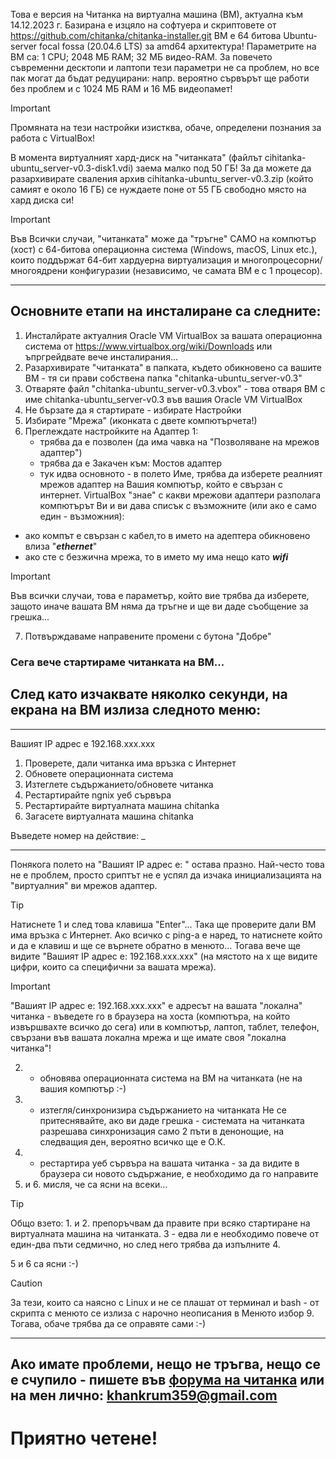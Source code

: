 Това е версия на Читанка на виртуална машина (ВМ), актуална към 14.12.2023 г. Базирана е изцяло на софтуера и скриптовете от https://github.com/chitanka/chitanka-installer.git
ВМ е 64 битова Ubuntu-server focal fossa (20.04.6 LTS) за amd64 архитектура! Параметрите на ВМ са: 1 CPU; 2048 МБ RAM; 32 МБ видео-RAM. За повечето съвременни десктопи и лаптопи тези параметри не са проблем, но все пак могат да бъдат редуцирани: напр. вероятно сървърът ще работи без проблем и с 1024 МБ RAM и 16 МБ видеопамет! 
> [!IMPORTANT]
> Промяната на тези настройки изистква, обаче, определени познания за работа с VirtualBox!

В момента виртуалният хард-диск на "читанката" (файлът cihitanka-ubuntu_server-v0.3-disk1.vdi) заема малко под 50 ГБ! За да можете да разархивирате сваления архив cihitanka-ubuntu_server-v0.3.zip (който самият е около 16 ГБ) се нуждаете поне от 55 ГБ свободно място на хард диска си!

> [!IMPORTANT]
> Във Всички случаи, "читанката" може да "тръгне" САМО на компютър (хост) с 64-битова операционна система (Windows, macOS, Linux etc.), които поддържат 64-бит хардуерна виртуализация и 
многопроцесорни/многоядрени конфигуразии (независимо, че самата ВМ е с 1 процесор).
***********************************************************************************
## Основните етапи на инсталиране са следните:
1. Инсталйрате актуалния Oracle VM VirtualBox за вашата операционна система от https://www.virtualbox.org/wiki/Downloads 
или ъпргрейдвате вече инсталирания...
2. Разархивирате "читанката" в папката, където обикновено са вашите ВМ - тя си прави собствена папка "chitanka-ubuntu_server-v0.3"
3. Отваряте файл "chitanka-ubuntu_server-v0.3.vbox" - това отваря ВМ с име chitanka-ubuntu_server-v0.3 във вашия Oracle VM VirtualBox
4. Не бързате да я стартирате - избирате Настройки
5. Избирате "Мрежа" (иконката с двете компютърчета!)
6. Преглеждате настройките на Адаптер 1:
	* трябва да е позволен (да има чавка на "Позволяване на мрежов адаптер")
	* трябва да е Закачен към: Мостов адаптер
	* тук идва основното - в полето Име, трябва да изберете реалният мрежов адаптер на Вашия компютър, който е свързан с интернет.
VirtualBox "знае" с какви мрежови адаптери разполага компютърът Ви и ви дава списък с възможните (или ако е само един - възможния): 
- ако компът е свързан с кабел,то в името на адептера обикновено влиза "**_ethernet_**"
- ако сте с безжична мрежа, то в името му има нещо като **_wifi_**
> [!IMPORTANT]
> Във всички случаи, това е параметър, който вие трябва да изберете, защото иначе вашата ВМ няма да тръгне и ще ви даде съобщение за грешка...
7. Потвърждаваме направените промени с бутона "Добре"

### Сега вече стартираме читанката на ВМ...

## След като изчаквате няколко секунди, на екрана на ВМ излиза следното меню:
__________________________________________________
Вашият IP адрес е 192.168.ххх.ххх
1. Проверете, дали читанка има връзка с Интернет
2. Обновете операционната система
3. Изтеглете съдържанието/обновете читанка
4. Рестартирайте ngnix уеб сървъра
5. Рестартирайте виртуалната машина chitanka
6. Загасете виртуалната машина chitanka
   
Въведете номер на действие: _
__________________________________________________

Понякога полето на "Вашият IP адрес е: " остава празно. Най-често това не е проблем,
просто сриптът не е успял да изчака инициализацията на "виртуалния" ви мрежов адаптер.
> [!TIP]
> Натиснете 1 и след това клавиша "Enter"... Така ще проверите дали ВМ има връзка с Интернет.
Ако всичко с ping-а е наред, то натиснете който и да е клавиш и ще се върнете обратно в менюто...
Тогава вече ще видите "Вашият IP адрес е: 192.168.ххх.ххх" (на мястото на х ще видите цифри, които са специфични за вашата мрежа).
 
> [!IMPORTANT]
> "Вашият IP адрес е: 192.168.ххх.ххх" е адресът на вашата "локална" читанка - въведете го в браузера на хоста (компютъра, на който извършвахте всичко до сега) 
или в компютър, лаптоп, таблет, телефон, свързани във вашата локална мрежа и ще имате своя "локална читанка"!
 2. - обновява операционната система на ВМ на читанката (не на вашия компютър :-)
 3. - изтегля/синхронизира съдържанието на читанката Не се притеснявайте, ако ви даде грешка - системата на читанката разрешава синхронизация само 2 пъти в денонощие, на следващия ден, вероятно всичко ще е О.К.
 4. - рестартира уеб сървъра на вашата читанка - за да видите в браузера си новото съдържание, е необходимо да го направите
 5. и 6. мисля, че са ясни на всеки...
> [!TIP]
> Общо взето: 1. и 2. препоръчвам да правите при всяко стартиране на виртуалната машина на читанката.
> 3 - едва ли е необходимо повече от един-два пъти седмично, но след него трябва да изпълните 4.

5 и 6 са ясни :-)
> [!CAUTION]
> За тези, които са наясно с Linux и не се плашат от терминал и bash - от скрипта с менюто се излиза с нарочно неописания в Менюто избор 9.
> Тогава, обаче трябва да се оправяте сами :-)
 **************************************************************
 ## Ако имате проблеми, нещо не тръгва, нещо се е счупило - пишете във [форума на читанка](https://forum.chitanka.info/viewtopic.php?t=3949&start=630) или на мен лично: khankrum359@gmail.com
 # Приятно четене!
